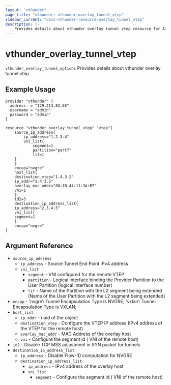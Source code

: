 ```yaml
---
layout: "vthunder"
page_title: "vthunder: vthunder_overlay_tunnel_vtep"
sidebar_current: "docs-vthunder-resource-overlay_tunnel_vtep"
description: |-
    Provides details about vthunder overlay tunnel vtep resource for A10
---
```


# vthunder\_overlay\_tunnel\_vtep

`vthunder_overlay_tunnel_options` Provides details about vthunder overlay tunnel vtep
## Example Usage


```hcl
provider "vthunder" {
  address  = "129.213.82.65"
  username = "admin"
  password = "admin"
}

resource "vthunder_overlay_tunnel_vtep" "vtep"{
    source_ip_address{
        ip_address="1.2.3.4"
        vni_list{
            segment=1
            partition="part7"
            lif=1
    }
    }
    encap="nvgre"
    host_list{
    destination_vtep="1.4.3.2"
    ip_addr="1.4.3.5"
    overlay_mac_addr="00:1B:44:11:3A:B7"
    vni=1
    }
    id2=3
    destination_ip_address_list{
    ip_address="2.3.4.5"
    vni_list{
    segment=1
    }
    encap="nvgre"
}
```

## Argument Reference

* `source_ip_address`
  * `ip_address` - Source Tunnel End Point IPv4 address
  * `vni_list`
    * `segment` - VNI configured for the remote VTEP
    * `partition` - Logical interface binding the Provider Partition to the User Partition (logical interface number)
    * `lif` - Name of the Partition with the L2 segment being extended (Name of the User Partition with the L2 segment being extended)
* `encap` - 'nvgre’: Tunnel Encapsulation Type is NVGRE; 'vxlan’: Tunnel Encapsulation Type is VXLAN;
* `host_list`
    * `ip_addr` - uuid of the object
    * `destination_vtep` - Configure the VTEP IP address (IPv4 address of the VTEP for the remote host)
    * `overlay_mac_addr` - MAC Address of the overlay host
    * `vni` - Configure the segment id ( VNI of the remote host)
* `id2` - Disable TCP MSS adjustment in SYN packet for tunnels
* `destination_ip_address_list`
    * `ip_address` - Disable Flow-ID computation for NVGRE
    * `destination_ip_address_list`
        * `ip_address` - IPv4 address of the overlay host
        * `vni_list`
            * `segment` - Configure the segment id ( VNI of the remote host)


